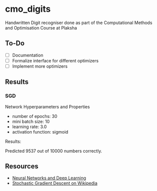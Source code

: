 # cmo_digits

Handwritten Digit recogniser done as part of the Computational Methods and Optimisation Course at Plaksha

## To-Do

- [ ] Documentation
- [ ] Formalize interface for different optimizers
- [ ] Implement more optimizers

## Results

### SGD

Network Hyperparameters and Properties

- number of epochs: 30
- mini batch size: 10
- learning rate: 3.0
- activation function: sigmoid

Results:

Predicted 9537 out of 10000 numbers correctly.

## Resources

- [Neural Networks and Deep Learning](http://neuralnetworksanddeeplearning.com/)
- [Stochastic Gradient Descent on Wikipedia](https://en.wikipedia.org/wiki/Stochastic_gradient_descent)
